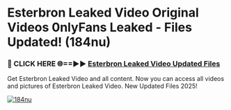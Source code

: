 # Esterbron Leaked Video Original Videos 0nlyFans Leaked - Files Updated! (184nu)

<h3>🔴 CLICK HERE 🌐==►► <a href="https://tinyurl.com/3hn5wdd3" rel="nofollow">Esterbron Leaked Video Updated Files</a></h3>

Get Esterbron Leaked Video and all content. Now you can access all videos and pictures of Esterbron Leaked Video. New Updated Files 2025!

[![184nu](https://i.imgur.com/4HnBqBT.gif)](https://tinyurl.com/3hn5wdd3)

